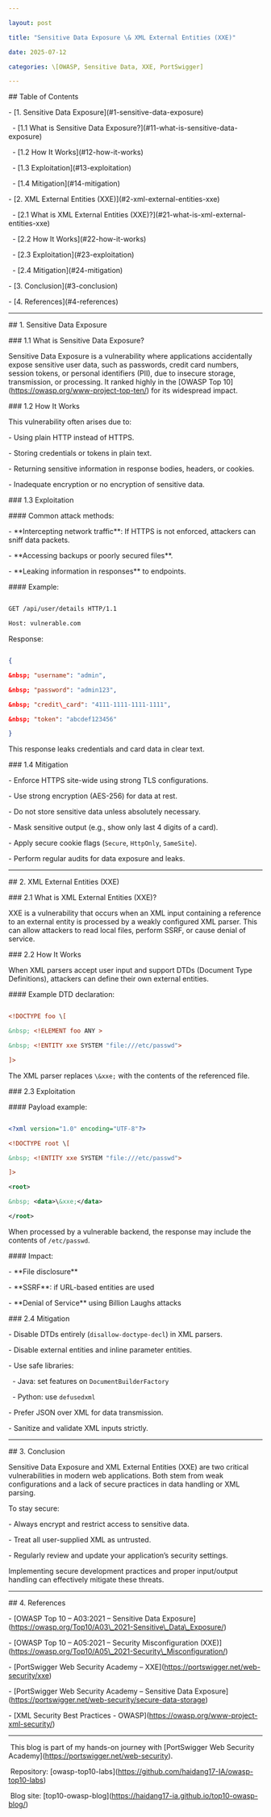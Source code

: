 ```yaml
---

layout: post

title: "Sensitive Data Exposure \& XML External Entities (XXE)"

date: 2025-07-12

categories: \[OWASP, Sensitive Data, XXE, PortSwigger]

---
```




\## Table of Contents



\- \[1. Sensitive Data Exposure](#1-sensitive-data-exposure)

&nbsp; - \[1.1 What is Sensitive Data Exposure?](#11-what-is-sensitive-data-exposure)

&nbsp; - \[1.2 How It Works](#12-how-it-works)

&nbsp; - \[1.3 Exploitation](#13-exploitation)

&nbsp; - \[1.4 Mitigation](#14-mitigation)

\- \[2. XML External Entities (XXE)](#2-xml-external-entities-xxe)

&nbsp; - \[2.1 What is XML External Entities (XXE)?](#21-what-is-xml-external-entities-xxe)

&nbsp; - \[2.2 How It Works](#22-how-it-works)

&nbsp; - \[2.3 Exploitation](#23-exploitation)

&nbsp; - \[2.4 Mitigation](#24-mitigation)

\- \[3. Conclusion](#3-conclusion)

\- \[4. References](#4-references)



---



\## 1. Sensitive Data Exposure



\### 1.1 What is Sensitive Data Exposure?



Sensitive Data Exposure is a vulnerability where applications accidentally expose sensitive user data, such as passwords, credit card numbers, session tokens, or personal identifiers (PII), due to insecure storage, transmission, or processing. It ranked highly in the \[OWASP Top 10](https://owasp.org/www-project-top-ten/) for its widespread impact.



\### 1.2 How It Works



This vulnerability often arises due to:



\- Using plain HTTP instead of HTTPS.

\- Storing credentials or tokens in plain text.

\- Returning sensitive information in response bodies, headers, or cookies.

\- Inadequate encryption or no encryption of sensitive data.



\### 1.3 Exploitation



\#### Common attack methods:



\- \*\*Intercepting network traffic\*\*: If HTTPS is not enforced, attackers can sniff data packets.

\- \*\*Accessing backups or poorly secured files\*\*.

\- \*\*Leaking information in responses\*\* to endpoints.



\#### Example:



```bash

GET /api/user/details HTTP/1.1

Host: vulnerable.com

```



Response:



```json

{

&nbsp; "username": "admin",

&nbsp; "password": "admin123",

&nbsp; "credit\_card": "4111-1111-1111-1111",

&nbsp; "token": "abcdef123456"

}

```



This response leaks credentials and card data in clear text.



\### 1.4 Mitigation



\- Enforce HTTPS site-wide using strong TLS configurations.

\- Use strong encryption (AES-256) for data at rest.

\- Do not store sensitive data unless absolutely necessary.

\- Mask sensitive output (e.g., show only last 4 digits of a card).

\- Apply secure cookie flags (`Secure`, `HttpOnly`, `SameSite`).

\- Perform regular audits for data exposure and leaks.



---



\## 2. XML External Entities (XXE)



\### 2.1 What is XML External Entities (XXE)?



XXE is a vulnerability that occurs when an XML input containing a reference to an external entity is processed by a weakly configured XML parser. This can allow attackers to read local files, perform SSRF, or cause denial of service.



\### 2.2 How It Works



When XML parsers accept user input and support DTDs (Document Type Definitions), attackers can define their own external entities.



\#### Example DTD declaration:



```xml

<!DOCTYPE foo \[

&nbsp; <!ELEMENT foo ANY >

&nbsp; <!ENTITY xxe SYSTEM "file:///etc/passwd">

]>

```



The XML parser replaces `\&xxe;` with the contents of the referenced file.



\### 2.3 Exploitation



\#### Payload example:



```xml

<?xml version="1.0" encoding="UTF-8"?>

<!DOCTYPE root \[

&nbsp; <!ENTITY xxe SYSTEM "file:///etc/passwd">

]>

<root>

&nbsp; <data>\&xxe;</data>

</root>

```



When processed by a vulnerable backend, the response may include the contents of `/etc/passwd`.



\#### Impact:



\- \*\*File disclosure\*\*

\- \*\*SSRF\*\*: if URL-based entities are used

\- \*\*Denial of Service\*\* using Billion Laughs attacks



\### 2.4 Mitigation



\- Disable DTDs entirely (`disallow-doctype-decl`) in XML parsers.

\- Disable external entities and inline parameter entities.

\- Use safe libraries:

&nbsp; - Java: set features on `DocumentBuilderFactory`

&nbsp; - Python: use `defusedxml`

\- Prefer JSON over XML for data transmission.

\- Sanitize and validate XML inputs strictly.



---



\## 3. Conclusion



Sensitive Data Exposure and XML External Entities (XXE) are two critical vulnerabilities in modern web applications. Both stem from weak configurations and a lack of secure practices in data handling or XML parsing.



To stay secure:



\- Always encrypt and restrict access to sensitive data.

\- Treat all user-supplied XML as untrusted.

\- Regularly review and update your application’s security settings.



Implementing secure development practices and proper input/output handling can effectively mitigate these threats.



---



\## 4. References



\- \[OWASP Top 10 – A03:2021 – Sensitive Data Exposure](https://owasp.org/Top10/A03\_2021-Sensitive\_Data\_Exposure/)

\- \[OWASP Top 10 – A05:2021 – Security Misconfiguration (XXE)](https://owasp.org/Top10/A05\_2021-Security\_Misconfiguration/)

\- \[PortSwigger Web Security Academy – XXE](https://portswigger.net/web-security/xxe)

\- \[PortSwigger Web Security Academy – Sensitive Data Exposure](https://portswigger.net/web-security/secure-data-storage)

\- \[XML Security Best Practices - OWASP](https://owasp.org/www-project-xml-security/)



---



&nbsp;This blog is part of my hands-on journey with \[PortSwigger Web Security Academy](https://portswigger.net/web-security).  

&nbsp;Repository: \[owasp-top10-labs](https://github.com/haidang17-IA/owasp-top10-labs)  

&nbsp;Blog site: \[top10-owasp-blog](https://haidang17-ia.github.io/top10-owasp-blog/)



